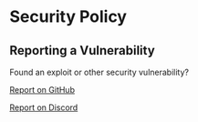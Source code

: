 # Security Policy


## Reporting a Vulnerability

Found an exploit or other security vulnerability?

[Report on GitHub](https://github.com/HorseScript/HorseScript)

[Report on Discord](https://disboard.org/server/893975758677086238)